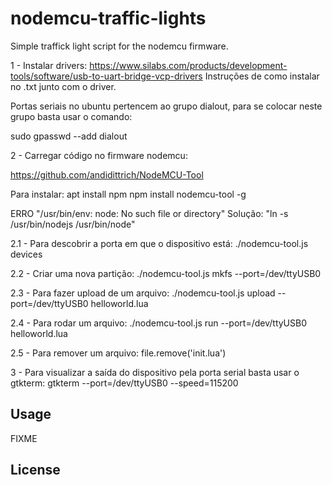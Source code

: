 # nodemcu-traffic-lights

Simple traffick light script for the nodemcu firmware.

1 - Instalar drivers:
https://www.silabs.com/products/development-tools/software/usb-to-uart-bridge-vcp-drivers
Instruções de como instalar no .txt junto com o driver.

Portas seriais no ubuntu pertencem ao grupo dialout, para se colocar neste grupo basta usar o comando:

sudo gpasswd --add <user> dialout

2 - Carregar código no firmware nodemcu:

https://github.com/andidittrich/NodeMCU-Tool

Para instalar:
apt install npm
npm install nodemcu-tool -g

ERRO "/usr/bin/env: node: No such file or directory"
Solução:  "ln -s /usr/bin/nodejs /usr/bin/node"

2.1 - Para descobrir a porta em que o dispositivo está:
./nodemcu-tool.js devices

2.2 - Criar uma nova partição:
./nodemcu-tool.js mkfs --port=/dev/ttyUSB0

2.3 - Para fazer upload de um arquivo:
./nodemcu-tool.js upload --port=/dev/ttyUSB0 helloworld.lua

2.4 - Para rodar um arquivo:
./nodemcu-tool.js run --port=/dev/ttyUSB0 helloworld.lua

2.5 - Para remover um arquivo:
file.remove('init.lua')

3 - Para visualizar a saída do dispositivo pela porta serial basta usar o gtkterm:
gtkterm --port=/dev/ttyUSB0 --speed=115200

## Usage

FIXME

## License

